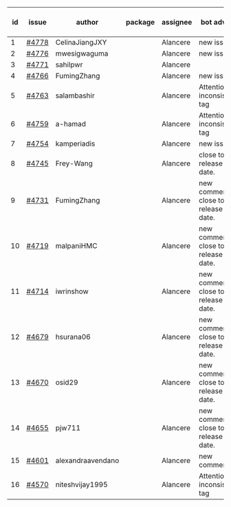 | id | issue | author | package | assignee | bot advice | created date of issue | target release date | date from target |
| ------ | ------ | ------ | ------ | ------ | ------ | ------ | ------ | :-----: |
| 1 | [#4778](https://github.com/Azure/sdk-release-request/issues/4778) | CelinaJiangJXY |  | Alancere | new issue. | 11-22 | 12-22 |  |
| 2 | [#4776](https://github.com/Azure/sdk-release-request/issues/4776) | mwesigwaguma |  | Alancere | new issue. | 11-21 | 12-22 |  |
| 3 | [#4771](https://github.com/Azure/sdk-release-request/issues/4771) | sahilpwr |  | Alancere |  | 11-16 | 12-22 |  |
| 4 | [#4766](https://github.com/Azure/sdk-release-request/issues/4766) | FumingZhang |  | Alancere | new issue. | 11-15 | 12-22 |  |
| 5 | [#4763](https://github.com/Azure/sdk-release-request/issues/4763) | salambashir |  | Alancere | Attention to inconsistent tag | 11-13 | 12-22 |  |
| 6 | [#4759](https://github.com/Azure/sdk-release-request/issues/4759) | a-hamad |  | Alancere | Attention to inconsistent tag | 11-10 | 12-22 |  |
| 7 | [#4754](https://github.com/Azure/sdk-release-request/issues/4754) | kamperiadis |  | Alancere | new issue. | 11-10 | 12-22 |  |
| 8 | [#4745](https://github.com/Azure/sdk-release-request/issues/4745) | Frey-Wang |  | Alancere | close to release date.  | 11-09 | 11-24 | 0 |
| 9 | [#4731](https://github.com/Azure/sdk-release-request/issues/4731) | FumingZhang |  | Alancere | new comment. close to release date.  | 11-08 | 11-24 | 0 |
| 10 | [#4719](https://github.com/Azure/sdk-release-request/issues/4719) | malpaniHMC |  | Alancere | new comment. close to release date.  | 11-06 | 11-24 | 0 |
| 11 | [#4714](https://github.com/Azure/sdk-release-request/issues/4714) | iwrinshow |  | Alancere | new comment. close to release date.  | 11-06 | 11-24 | 0 |
| 12 | [#4679](https://github.com/Azure/sdk-release-request/issues/4679) | hsurana06 |  | Alancere | new comment. close to release date.  | 10-23 | 11-24 | 0 |
| 13 | [#4670](https://github.com/Azure/sdk-release-request/issues/4670) | osid29 |  | Alancere | new comment. close to release date.  | 10-23 | 11-24 | 0 |
| 14 | [#4655](https://github.com/Azure/sdk-release-request/issues/4655) | pjw711 |  | Alancere | new comment. close to release date.  | 10-13 | 11-24 | 0 |
| 15 | [#4601](https://github.com/Azure/sdk-release-request/issues/4601) | alexandraavendano |  | Alancere | new comment. | 10-02 | 10-27 |  |
| 16 | [#4570](https://github.com/Azure/sdk-release-request/issues/4570) | niteshvijay1995 |  | Alancere | Attention to inconsistent tag | 09-26 | 10-27 |  |
